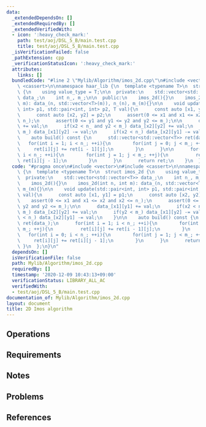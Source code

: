 ```yaml
---
data:
  _extendedDependsOn: []
  _extendedRequiredBy: []
  _extendedVerifiedWith:
  - icon: ':heavy_check_mark:'
    path: test/aoj/DSL_5_B/main.test.cpp
    title: test/aoj/DSL_5_B/main.test.cpp
  _isVerificationFailed: false
  _pathExtension: cpp
  _verificationStatusIcon: ':heavy_check_mark:'
  attributes:
    links: []
  bundledCode: "#line 2 \"Mylib/Algorithm/imos_2d.cpp\"\n#include <vector>\n#include\
    \ <cassert>\n\nnamespace haar_lib {\n  template <typename T>\n  struct imos_2d\
    \ {\n    using value_type = T;\n\n  private:\n    std::vector<std::vector<T>>\
    \ data_;\n    int n_, m_;\n\n  public:\n    imos_2d(){}\n    imos_2d(int n, int\
    \ m): data_(n, std::vector<T>(m)), n_(n), m_(m){}\n\n    void update(std::pair<int,\
    \ int> p1, std::pair<int, int> p2, T val){\n      const auto [x1, y1] = p1;\n\
    \      const auto [x2, y2] = p2;\n      assert(0 <= x1 and x1 <= x2 and x2 <=\
    \ n_);\n      assert(0 <= y1 and y1 <= y2 and y2 <= m_);\n\n      data_[x1][y1]\
    \ += val;\n      if(x2 < n_ and y2 < m_) data_[x2][y2] += val;\n      if(y2 <\
    \ m_) data_[x1][y2] -= val;\n      if(x2 < n_) data_[x2][y1] -= val;\n    }\n\n\
    \    auto build() const {\n      std::vector<std::vector<T>> ret(data_);\n   \
    \   for(int i = 1; i < n_; ++i){\n        for(int j = 0; j < m_; ++j){\n     \
    \     ret[i][j] += ret[i - 1][j];\n        }\n      }\n\n      for(int i = 0;\
    \ i < n_; ++i){\n        for(int j = 1; j < m_; ++j){\n          ret[i][j] +=\
    \ ret[i][j - 1];\n        }\n      }\n      return ret;\n    }\n  };\n}\n"
  code: "#pragma once\n#include <vector>\n#include <cassert>\n\nnamespace haar_lib\
    \ {\n  template <typename T>\n  struct imos_2d {\n    using value_type = T;\n\n\
    \  private:\n    std::vector<std::vector<T>> data_;\n    int n_, m_;\n\n  public:\n\
    \    imos_2d(){}\n    imos_2d(int n, int m): data_(n, std::vector<T>(m)), n_(n),\
    \ m_(m){}\n\n    void update(std::pair<int, int> p1, std::pair<int, int> p2, T\
    \ val){\n      const auto [x1, y1] = p1;\n      const auto [x2, y2] = p2;\n  \
    \    assert(0 <= x1 and x1 <= x2 and x2 <= n_);\n      assert(0 <= y1 and y1 <=\
    \ y2 and y2 <= m_);\n\n      data_[x1][y1] += val;\n      if(x2 < n_ and y2 <\
    \ m_) data_[x2][y2] += val;\n      if(y2 < m_) data_[x1][y2] -= val;\n      if(x2\
    \ < n_) data_[x2][y1] -= val;\n    }\n\n    auto build() const {\n      std::vector<std::vector<T>>\
    \ ret(data_);\n      for(int i = 1; i < n_; ++i){\n        for(int j = 0; j <\
    \ m_; ++j){\n          ret[i][j] += ret[i - 1][j];\n        }\n      }\n\n   \
    \   for(int i = 0; i < n_; ++i){\n        for(int j = 1; j < m_; ++j){\n     \
    \     ret[i][j] += ret[i][j - 1];\n        }\n      }\n      return ret;\n   \
    \ }\n  };\n}\n"
  dependsOn: []
  isVerificationFile: false
  path: Mylib/Algorithm/imos_2d.cpp
  requiredBy: []
  timestamp: '2020-12-09 10:43:13+09:00'
  verificationStatus: LIBRARY_ALL_AC
  verifiedWith:
  - test/aoj/DSL_5_B/main.test.cpp
documentation_of: Mylib/Algorithm/imos_2d.cpp
layout: document
title: 2D Imos algorithm
---
```


## Operations

## Requirements

## Notes

## Problems

## References
